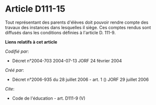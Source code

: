 # Article D111-15

Tout représentant des parents d'élèves doit pouvoir rendre compte des travaux des instances dans lesquelles il siège. Ces
comptes rendus sont diffusés dans les conditions définies à l'article D. 111-9.

**Liens relatifs à cet article**

_Codifié par_:

  - Décret n°2004-703 2004-07-13 JORF 24 février 2004

_Créé par_:

  - Décret n°2006-935 du 28 juillet 2006 - art. 1 () JORF 29 juillet 2006

_Cite_:

  - Code de l'éducation - art. D111-9 (V)
